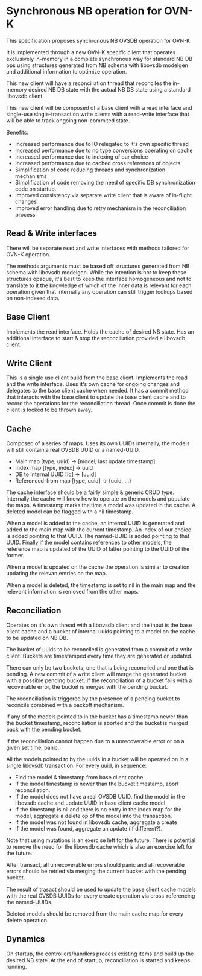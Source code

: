 # Synchronous NB operation for OVN-K

This specification proposes synchronous NB OVSDB operation for OVN-K. 

It is implemented through a new OVN-K specific client that operates exclusively
in-memory in a complete synchronous way for standard NB DB ops using structures
generated from NB schema with libovsdb modelgen and additional information to 
optimize operation.

This new client will have a reconciliation thread that reconciles the in-memory
desired NB DB state with the actual NB DB state using a standard libovsdb client.

This new client will be composed of a base client with a read interface
and single-use single-transaction write clients with a read-write interface 
that will be able to track ongoing non-commited state.

Benefits:

- Increased performance due to IO relegated to it's own specific thread
- Increased performance due to no type conversions operating on cache
- Increased performance due to indexing of our choice
- Increased performance due to cached cross references of objects
- Simplification of code reducing threads and synchronization mechanisms
- Simplification of code removing the need of specific DB synchronization code
  on startup.
- Improved consistency via separate write client that is aware of in-flight
  changes
- Improved error handling due to retry mechanism in the reconciliation process

## Read & Write interfaces

There will be separate read and write interfaces with methods tailored for OVN-K
operation. 

The methods arguments must be based off structures generated from NB schema with
libovsdb modelgen. While the intention is not to keep these structures opaque,
it's best to keep the interface homogeneous and not to translate to it the
knowledge of which of the inner data is relevant for each operation given that
internally any operation can still trigger lookups based on non-indexed data.

## Base Client

Implements the read interface. Holds the cache of desired NB state. Has an additional
interface to start & stop the reconciliation provided a libovsdb client.

## Write Client

This is a single use client build from the base client. Implements the read and the
write interface. Uses it's own cache for ongoing changes and delegates to the base
client cache when needed. It has a commit method that interacts with the base client
to update the base client cache and to record the operations for the reconciliation
thread. Once commit is done the client is locked to be thrown away.

## Cache

Composed of a series of maps. Uses its own UUIDs internally, the models will still
contain a real OVSDB UUID or a named-UUID.

- Main map [type, uuid] -> [model, last update timestamp]
- Index map [type, index] -> uuid
- DB to Internal UUID [id] -> [uuid]
- Referenced-from map [type, uuid] -> {uuid, ...}

The cache interface should be a fairly simple & generic CRUD type. Internally the cache
will know how to operate on the models and populate the maps. A timestamp marks the time
a model was updated in the cache. A deleted model can be flagged with a nil timestamp.

When a model is added to the cache, an internal UUID is generated and added to the main
map with the current timestamp. An index of our choice is added pointing to that UUID.
The named-UUID is added pointing to that UUID. Finally if the model contains references
to other models, the reference map is updated of the UUID of latter pointing to the UUID
of the former.

When a model is updated on the cache the operation is similar to creation updating the
relevan entries on the map.

When a model is deleted, the timestamp is set to nil in the main map and the relevant
information is removed from the other maps.


## Reconciliation

Operates on it's own thread with a libovsdb client and the input is the base
client cache and a bucket of internal uuids pointing to a model on the cache
to be updated on NB DB.

The bucket of uuids to be reconciled is generated from a commit of a write client.
Buckets are timestamped every time they are generated or updated.

There can only be two buckets, one that is being reconciled and one that is pending.
A new commit of a write client will merge the generated bucket with a possible pending
bucket. If the reconciliation of a bucket fails with a recoverable error, the bucket is
merged with the pending bucket.

The reconciliation is triggered by the presence of a pending bucket to reconcile
combined with a backoff mechanism.

If any of the models pointed to in the bucket has a timestamp newer than the
bucket timestamp, reconciliation is aborted and the bucket is merged back with the
pending bucket.

If the reconciliation cannot happen due to a unrecoverable error or on a given
set time, panic.

All the models pointed to by the uuids in a bucket will be operated on in a single
libovsdb transaction. For every uuid, in sequence:

- Find the model & timestamp from base client cache
- If the model timestamp is newer than the bucket timestamp, abort reconciliation.
- If the model does not have a real OVSDB UUID, find the model in the libovsdb cache
  and update UUID in base client cache model
- If the timestamp is nil and there is no entry in the index map for the model,
  aggregate a delete op of the model into the transaction.
- If the model was not found in libovsdb cache, aggregate a create
- If the model was found, aggregate an update (if different?).

Note that using mutations is an exercise left for the future. There is potential to
remove the need for the libovsdb cache which is also an exercise left for the future.

After transact, all unrecoverable errors should panic and all recoverable errors
should be retried via merging the current bucket with the pending bucket.

The result of trasact should be used to update the base client cache models with the
real OVSDB UUIDs for every create operation via cross-referencing the named-UUIDs. 

Deleted models should be removed from the main cache map for every delete operation.

## Dynamics

On startup, the controllers/handlers process existing items and build up the desired NB
state. At the end of startup, reconciliation is started and keeps running.